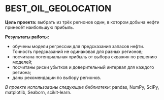 ﻿# BEST_OIL_GEOLOCATION


**Цель проекта:** выбрать из трёх регионов один, в котором добыча нефти принесёт наибольшую прибыль.

**Результаты работы:**

- обучены модели регрессии для предсказания запасов нефти. Точность предсказаний не одинаковая для разных регионов;
- посчитана потенциальная прибыль от выбора скважин по решению моделей;
- посчитаны риски убытков и доверительный интервал для каждого региона;
- даны рекомендации по выбору регионов.

*В проекте использованы следующие библиотеки:* pandas, NumPy, SciPy, matplotlib, Seaborn, scikit-learn.